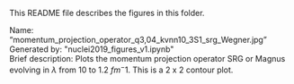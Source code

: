 This README file describes the figures in this folder.

Name: “momentum_projection_operator_q3,04_kvnn10_3S1_srg_Wegner.jpg”  
Generated by: "nuclei2019_figures_v1.ipynb"  
Brief description: Plots the momentum projection operator SRG or Magnus evolving in $\lambda$ from 10 to 1.2 $fm^-1$. This is a 2 x 2 contour plot.
